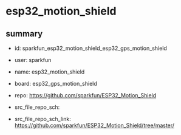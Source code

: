 # esp32_motion_shield
 
## summary 
* id: sparkfun_esp32_motion_shield_esp32_gps_motion_shield
* user: sparkfun
* name: esp32_motion_shield
* board: esp32_gps_motion_shield
* repo: https://github.com/sparkfun/ESP32_Motion_Shield



* src_file_repo_sch: 
* src_file_repo_sch_link: https://github.com/sparkfun/ESP32_Motion_Shield/tree/master/






